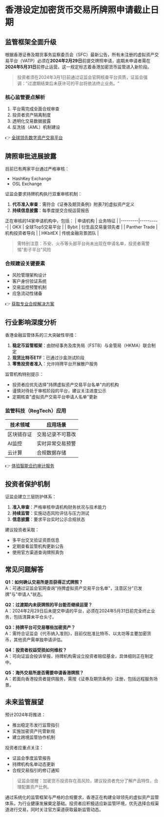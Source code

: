 # 香港设定加密货币交易所牌照申请截止日期

## 监管框架全面升级

根据香港证券及期货事务监察委员会（SFC）最新公告，所有未注册的虚拟资产交易平台（VATP）必须在**2024年2月29日**前提交牌照申请，逾期未申请者需在**2024年5月31日**前停止运营。这一规定标志着香港加密货币监管进入新阶段。

> 投资者须在2024年3月1日前通过证监会官网核查平台资质，证监会强调："过渡期结束后未获许可的平台将依法终止业务。"

### 核心监管要点解析
1. 平台需完成全面合规审查
2. 投资者资产隔离制度
3. 透明化交易数据披露
4. 反洗钱（AML）机制建设

👉 [全球领先数字资产交易平台](https://bit.ly/okx_welcome)

## 牌照审批进展披露

目前已有两家平台通过严格审核：
- HashKey Exchange
- OSL Exchange

证监会要求持牌机构执行双重审核机制：
1. **代币准入审查**：需符合《证券及期货条例》附表7的虚拟资产定义
2. **持续信息披露**：每季度提交合规运营报告

正在审核的14家申请机构中，包括：
| 申请机构 | 业务特征 |
|---------|----------|
| OKX | 全球Top5交易平台 |
| Bybit | 衍生品交易量领先者 |
| Panther Trade | 机构投资者导向 |
| HKbitEX | 传统金融背景团队 |

> 需特别注意：币安、火币等头部平台尚未出现在申请名单，投资者需警惕"影子平台"风险

### 合规建设关键要素
- 风险管理架构设计
- 客户身份验证系统
- 交易监控预警机制
- 应急流动性储备

👉 [获取专业合规解决方案](https://bit.ly/okx_welcome)

## 行业影响深度分析

香港金融监管体系的三大突破性举措：
1. **稳定币监管框架**：由财经事务及库务局（FSTB）与金管局（HKMA）联合制定
2. **现货比特币ETF**：已通过沙盒测试阶段
3. **零售投资者准入**：允许持牌平台开展散户服务

监管机构特别提示：
- 投资者应优先选择"持牌虚拟资产交易平台名单"内的机构
- 谨慎对待处于审核阶段的平台，建议关注进度公示
- 定期核查"虚拟资产交易平台申请人名单"更新

### 监管科技（RegTech）应用
| 技术领域 | 应用场景 |
|---------|----------|
| 区块链存证 | 交易记录不可篡改 |
| AI监控 | 实时异常交易预警 |
| 云计算 | 合规数据存储 |

👉 [体验智能合约审计服务](https://bit.ly/okx_welcome)

## 投资者保护机制

证监会建立三层防护体系：
1. **准入审查**：严格审核申请机构财务状况与技术能力
2. **持续监管**：实施动态风险评估与压力测试
3. **信息披露**：要求平台实时公示合规状态

建议投资者采取：
- 多平台交叉验证资质信息
- 定期查看监管机构更新公告
- 使用官方渠道查询牌照真伪

## 常见问题解答

**Q1：如何确认交易所是否获得正式牌照？**  
A：可通过证监会官网查询"持牌虚拟资产交易平台名单"，注意区分"已发牌"与"申请人"状态。

**Q2：过渡期内未获牌照的平台能否继续运营？**  
A：2024年2月29日后未提交申请的平台，必须在2024年5月31日前完全终止业务，包括清算未平仓头寸。

**Q3：持牌平台可交易哪些加密资产？**  
A：需符合证监会《代币纳入准则》，目前仅批准比特币、以太坊等主要加密货币，其他资产需单独申请评估。

**Q4：投资者权益受损如何维权？**  
A：可向证监会投诉举报，持牌机构需设立投资者赔偿基金，具体细则正在制定中。

**Q5：海外交易所是否需要申请香港牌照？**  
A：若面向香港投资者提供服务，需按《证券及期货条例》注册，包括远程服务场景。

## 未来监管展望

预计2024年将推进：
- 推出稳定币发行监管指引
- 实施加密资产托管新规
- 建立跨境监管协作机制

投资者应重点关注：
- 证监会季度监管报告
- 持牌机构名单动态更新
- 合规交易指引的修订通知

> 证监会提醒：加密货币投资存在高风险，建议投资者充分了解产品特性，合理配置资产比例。

通过系统化的监管框架与严格的合规要求，香港正在构建全球领先的虚拟资产监管体系，为行业健康发展奠定基础。投资者应积极适应新监管环境，优先选择合规渠道进行交易，同时关注官方渠道获取最新监管动态。